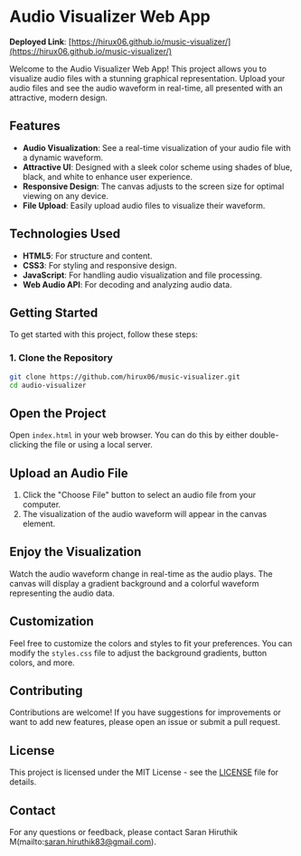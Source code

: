 # Audio Visualizer Web App

**Deployed Link**: [https://hirux06.github.io/music-visualizer/](https://hirux06.github.io/music-visualizer/)

Welcome to the Audio Visualizer Web App! This project allows you to visualize audio files with a stunning graphical representation. Upload your audio files and see the audio waveform in real-time, all presented with an attractive, modern design.

## Features

- **Audio Visualization**: See a real-time visualization of your audio file with a dynamic waveform.
- **Attractive UI**: Designed with a sleek color scheme using shades of blue, black, and white to enhance user experience.
- **Responsive Design**: The canvas adjusts to the screen size for optimal viewing on any device.
- **File Upload**: Easily upload audio files to visualize their waveform.

## Technologies Used

- **HTML5**: For structure and content.
- **CSS3**: For styling and responsive design.
- **JavaScript**: For handling audio visualization and file processing.
- **Web Audio API**: For decoding and analyzing audio data.

## Getting Started

To get started with this project, follow these steps:

### 1. Clone the Repository

```bash
git clone https://github.com/hirux06/music-visualizer.git
cd audio-visualizer
```

## Open the Project

Open `index.html` in your web browser. You can do this by either double-clicking the file or using a local server.

## Upload an Audio File

1. Click the "Choose File" button to select an audio file from your computer.
2. The visualization of the audio waveform will appear in the canvas element.

## Enjoy the Visualization

Watch the audio waveform change in real-time as the audio plays. The canvas will display a gradient background and a colorful waveform representing the audio data.

## Customization

Feel free to customize the colors and styles to fit your preferences. You can modify the `styles.css` file to adjust the background gradients, button colors, and more.

## Contributing

Contributions are welcome! If you have suggestions for improvements or want to add new features, please open an issue or submit a pull request.

## License

This project is licensed under the MIT License - see the [LICENSE](LICENSE) file for details.

## Contact

For any questions or feedback, please contact Saran Hiruthik M(mailto:saran.hiruthik83@gmail.com).

